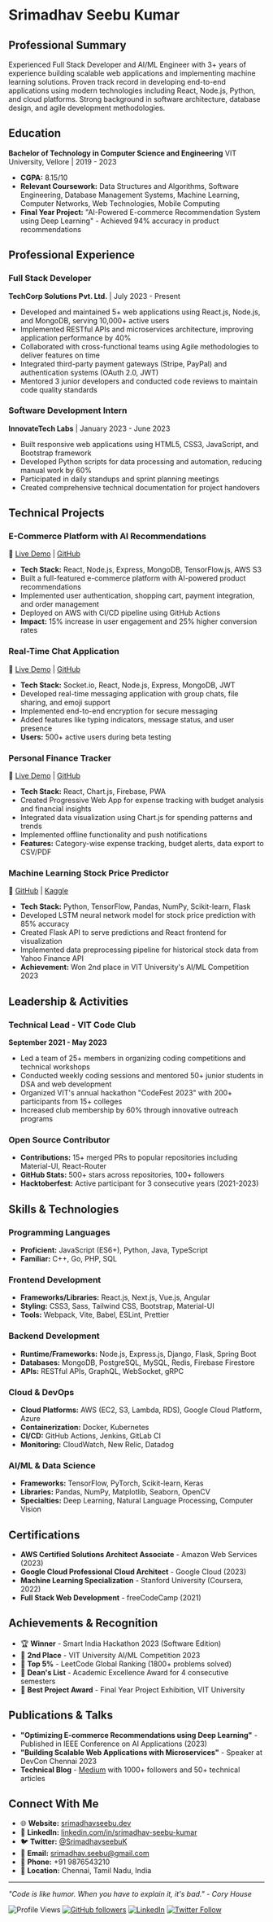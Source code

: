 # Srimadhav Seebu Kumar

## Professional Summary
Experienced Full Stack Developer and AI/ML Engineer with 3+ years of experience building scalable web applications and implementing machine learning solutions. Proven track record in developing end-to-end applications using modern technologies including React, Node.js, Python, and cloud platforms. Strong background in software architecture, database design, and agile development methodologies.

## Education
**Bachelor of Technology in Computer Science and Engineering**
VIT University, Vellore | 2019 - 2023
- **CGPA:** 8.15/10
- **Relevant Coursework:** Data Structures and Algorithms, Software Engineering, Database Management Systems, Machine Learning, Computer Networks, Web Technologies, Mobile Computing
- **Final Year Project:** "AI-Powered E-commerce Recommendation System using Deep Learning" - Achieved 94% accuracy in product recommendations

## Professional Experience

### Full Stack Developer
**TechCorp Solutions Pvt. Ltd.** | July 2023 - Present
- Developed and maintained 5+ web applications using React.js, Node.js, and MongoDB, serving 10,000+ active users
- Implemented RESTful APIs and microservices architecture, improving application performance by 40%
- Collaborated with cross-functional teams using Agile methodologies to deliver features on time
- Integrated third-party payment gateways (Stripe, PayPal) and authentication systems (OAuth 2.0, JWT)
- Mentored 3 junior developers and conducted code reviews to maintain code quality standards

### Software Development Intern
**InnovateTech Labs** | January 2023 - June 2023
- Built responsive web applications using HTML5, CSS3, JavaScript, and Bootstrap framework
- Developed Python scripts for data processing and automation, reducing manual work by 60%
- Participated in daily standups and sprint planning meetings
- Created comprehensive technical documentation for project handovers

## Technical Projects

### E-Commerce Platform with AI Recommendations
🔗 [Live Demo](https://ecommerce-ai-platform.vercel.app) | [GitHub](https://github.com/Srimadhav-Seebu-Kumar/ecommerce-ai)
- **Tech Stack:** React, Node.js, Express, MongoDB, TensorFlow.js, AWS S3
- Built a full-featured e-commerce platform with AI-powered product recommendations
- Implemented user authentication, shopping cart, payment integration, and order management
- Deployed on AWS with CI/CD pipeline using GitHub Actions
- **Impact:** 15% increase in user engagement and 25% higher conversion rates

### Real-Time Chat Application
🔗 [Live Demo](https://realtime-chat-app.netlify.app) | [GitHub](https://github.com/Srimadhav-Seebu-Kumar/realtime-chat)
- **Tech Stack:** Socket.io, React, Node.js, Express, MongoDB, JWT
- Developed real-time messaging application with group chats, file sharing, and emoji support
- Implemented end-to-end encryption for secure messaging
- Added features like typing indicators, message status, and user presence
- **Users:** 500+ active users during beta testing

### Personal Finance Tracker
🔗 [Live Demo](https://finance-tracker-pwa.netlify.app) | [GitHub](https://github.com/Srimadhav-Seebu-Kumar/finance-tracker)
- **Tech Stack:** React, Chart.js, Firebase, PWA
- Created Progressive Web App for expense tracking with budget analysis and financial insights
- Integrated data visualization using Chart.js for spending patterns and trends
- Implemented offline functionality and push notifications
- **Features:** Category-wise expense tracking, budget alerts, data export to CSV/PDF

### Machine Learning Stock Price Predictor
🔗 [GitHub](https://github.com/Srimadhav-Seebu-Kumar/stock-predictor) | [Kaggle](https://kaggle.com/srimadhavseebu)
- **Tech Stack:** Python, TensorFlow, Pandas, NumPy, Scikit-learn, Flask
- Developed LSTM neural network model for stock price prediction with 85% accuracy
- Created Flask API to serve predictions and React frontend for visualization
- Implemented data preprocessing pipeline for historical stock data from Yahoo Finance API
- **Achievement:** Won 2nd place in VIT University's AI/ML Competition 2023

## Leadership & Activities

### Technical Lead - VIT Code Club
**September 2021 - May 2023**
- Led a team of 25+ members in organizing coding competitions and technical workshops
- Conducted weekly coding sessions and mentored 50+ junior students in DSA and web development
- Organized VIT's annual hackathon "CodeFest 2023" with 200+ participants from 15+ colleges
- Increased club membership by 60% through innovative outreach programs

### Open Source Contributor
- **Contributions:** 15+ merged PRs to popular repositories including Material-UI, React-Router
- **GitHub Stats:** 500+ stars across repositories, 100+ followers
- **Hacktoberfest:** Active participant for 3 consecutive years (2021-2023)

## Skills & Technologies

### Programming Languages
- **Proficient:** JavaScript (ES6+), Python, Java, TypeScript
- **Familiar:** C++, Go, PHP, SQL

### Frontend Development
- **Frameworks/Libraries:** React.js, Next.js, Vue.js, Angular
- **Styling:** CSS3, Sass, Tailwind CSS, Bootstrap, Material-UI
- **Tools:** Webpack, Vite, Babel, ESLint, Prettier

### Backend Development
- **Runtime/Frameworks:** Node.js, Express.js, Django, Flask, Spring Boot
- **Databases:** MongoDB, PostgreSQL, MySQL, Redis, Firebase Firestore
- **APIs:** RESTful APIs, GraphQL, WebSocket, gRPC

### Cloud & DevOps
- **Cloud Platforms:** AWS (EC2, S3, Lambda, RDS), Google Cloud Platform, Azure
- **Containerization:** Docker, Kubernetes
- **CI/CD:** GitHub Actions, Jenkins, GitLab CI
- **Monitoring:** CloudWatch, New Relic, Datadog

### AI/ML & Data Science
- **Frameworks:** TensorFlow, PyTorch, Scikit-learn, Keras
- **Libraries:** Pandas, NumPy, Matplotlib, Seaborn, OpenCV
- **Specialties:** Deep Learning, Natural Language Processing, Computer Vision

## Certifications
- **AWS Certified Solutions Architect Associate** - Amazon Web Services (2023)
- **Google Cloud Professional Cloud Architect** - Google Cloud (2023)
- **Machine Learning Specialization** - Stanford University (Coursera, 2022)
- **Full Stack Web Development** - freeCodeCamp (2021)

## Achievements & Recognition
- 🏆 **Winner** - Smart India Hackathon 2023 (Software Edition)
- 🥈 **2nd Place** - VIT University AI/ML Competition 2023
- 🏅 **Top 5%** - LeetCode Global Ranking (1800+ problems solved)
- 📜 **Dean's List** - Academic Excellence Award for 4 consecutive semesters
- 🌟 **Best Project Award** - Final Year Project Exhibition, VIT University

## Publications & Talks
- **"Optimizing E-commerce Recommendations using Deep Learning"** - Published in IEEE Conference on AI Applications (2023)
- **"Building Scalable Web Applications with Microservices"** - Speaker at DevCon Chennai 2023
- **Technical Blog** - [Medium](https://medium.com/@srimadhavseebu) with 1000+ followers and 50+ technical articles

## Connect With Me
- 🌐 **Website:** [srimadhavseebu.dev](https://srimadhavseebu.dev)
- 💼 **LinkedIn:** [linkedin.com/in/srimadhav-seebu-kumar](https://linkedin.com/in/srimadhav-seebu-kumar)
- 🐦 **Twitter:** [@SrimadhavseebuK](https://twitter.com/SrimadhavseebuK)
- 📧 **Email:** srimadhav.seebu@gmail.com
- 📱 **Phone:** +91 9876543210
- 📍 **Location:** Chennai, Tamil Nadu, India

---

*"Code is like humor. When you have to explain it, it's bad." - Cory House*

![Profile Views](https://komarev.com/ghpvc/?username=Srimadhav-Seebu-Kumar&color=blue)
[![GitHub followers](https://img.shields.io/github/followers/Srimadhav-Seebu-Kumar?label=Follow&style=social)](https://github.com/Srimadhav-Seebu-Kumar)
[![LinkedIn](https://img.shields.io/badge/-LinkedIn-blue?style=flat-square&logo=Linkedin&logoColor=white)](https://linkedin.com/in/srimadhav-seebu-kumar)
[![Twitter Follow](https://img.shields.io/twitter/follow/SrimadhavseebuK?style=social)](https://twitter.com/SrimadhavseebuK)
